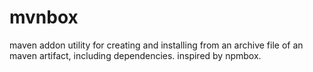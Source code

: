 mvnbox
======

maven addon utility for creating and installing from an archive file of an maven artifact, including dependencies. inspired by npmbox.
